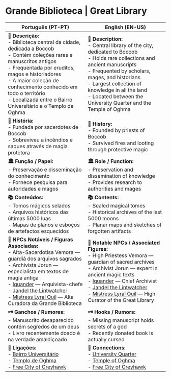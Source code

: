 # Grande Biblioteca | Great Library

| **Português (PT-PT)**                                                                                                                                                                                                                                                                                                                                                        | **English (EN-US)**                                                                                                                                                                                                                                                                                                                                       |
| ---------------------------------------------------------------------------------------------------------------------------------------------------------------------------------------------------------------------------------------------------------------------------------------------------------------------------------------------------------------------------- | --------------------------------------------------------------------------------------------------------------------------------------------------------------------------------------------------------------------------------------------------------------------------------------------------------------------------------------------------------- |
| **📝 Descrição:**<br> - Biblioteca central da cidade, dedicada a Boccob<br> - Contém coleções raras e manuscritos antigos<br> - Frequentada por eruditos, magos e historiadores<br> - A maior coleção de conhecimento conhecido em todo o território<br> - Localizada entre o Bairro Universitário e o Templo de Oghma                                                       | **📝 Description:**<br> - Central library of the city, dedicated to Boccob<br> - Holds rare collections and ancient manuscripts<br> - Frequented by scholars, mages, and historians<br> - Largest collection of knowledge in all the land<br> - Located between the University Quarter and the Temple of Oghma                                            |
| **📜 História:**<br> - Fundada por sacerdotes de Boccob<br> - Sobreviveu a incêndios e saques através de magia protetora                                                                                                                                                                                                                                                     | **📜 History:**<br> - Founded by priests of Boccob<br> - Survived fires and looting through protective magic                                                                                                                                                                                                                                              |
| **🏛 Função / Papel:**<br> - Preservação e disseminação do conhecimento<br> - Fornece pesquisa para autoridades e magos                                                                                                                                                                                                                                                      | **🏛 Role / Function:**<br> - Preservation and dissemination of knowledge<br> - Provides research to authorities and mages                                                                                                                                                                                                                                |
| **📚 Conteúdos:**<br> - Tomos mágicos selados<br> - Arquivos históricos das últimas 5000 luas<br> - Mapas de planos e esboços de artefactos esquecidos                                                                                                                                                                                                                       | **📚 Contents:**<br> - Sealed magical tomes<br> - Historical archives of the last 5000 moons<br> - Planar maps and sketches of forgotten artifacts                                                                                                                                                                                                        |
| **👤 NPCs Notáveis / Figuras Associadas:**<br> - Alta-Sacerdotisa Vemora — guardiã dos arquivos sagrados<br> - Archivista Jorun — especialista em textos de magia antiga<br> - [Iquander](iquander.md) — Arquivista-chefe<br> - [Jandel the Lintwatcher](jandel_the_lintwatcher.md)<br> - [Mistress Lyral Quil](mistress_lyra_quil.md)  — Alta Curadora da Grande Biblioteca | **👤 Notable NPCs / Associated Figures:**<br> - High Priestess Vemora — guardian of sacred archives<br> - Archivist Jorun — expert in ancient magic texts<br>  - [Iquander](iquander.md) — Chief Archivist<br>  - [Jandel the Lintwatcher](jandel_the_lintwatcher.md)<br> - [Mistress Lyral Quil](mistress_lyra_quil) — High Curator of the Great Library |
| **🗝 Ganchos / Rumores:**<br> - Manuscrito desaparecido contém segredos de um deus<br> - Livro recentemente doado é na verdade amaldiçoado                                                                                                                                                                                                                                   | **🗝 Hooks / Rumors:**<br> - Missing manuscript holds secrets of a god<br> - Recently donated book is actually cursed                                                                                                                                                                                                                                     |
| **📎 Ligações:**<br> - [Bairro Universitário](university_quarter.md)<br> - [Templo de Oghma](temple_of_oghma.md)<br> - [Free City of Greyhawk](free_city_of_greyhawk.md)                                                                                                                                                                                                     | **📎 Connections:**<br> - [University Quarter](university_quarter.md)<br> - [Temple of Oghma](temple_of_oghma.md)<br> - [Free City of Greyhawk](free_city_of_greyhawk.md)                                                                                                                                                                                 |


















